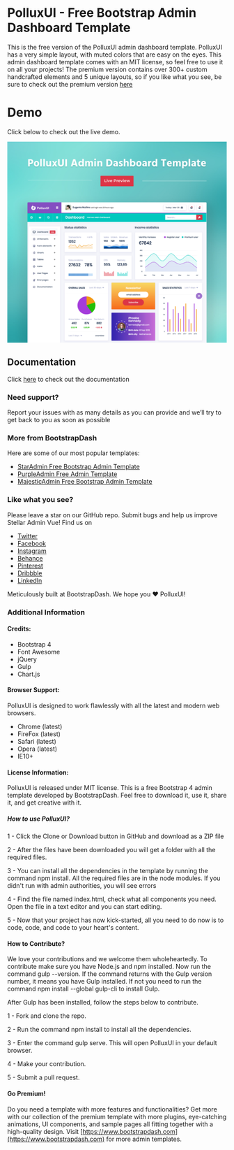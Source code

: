 # PolluxUI - Free Bootstrap Admin Dashboard Template

This is the free version of the PolluxUI admin dashboard template. PolluxUI has a very simple layout, with muted colors that are easy on the eyes. This admin dashboard template comes with an MIT license, so feel free to use it on all your projects! The premium version contains over 300+ custom handcrafted elements and 5 unique layouts, so if you like what you see, be sure to check out the premium version [here](https://www.bootstrapdash.com/product/polluxui/)

<h1>Demo</h1>
Click below to check out the live demo.

[![N|Solid](preview.jpg)](https://bootstrapdash.com/demo/polluxui-free/template/)


## Documentation
Click [here](https://bootstrapdash.com/demo/polluxui-free/docs/documentation.html) to check out the documentation

### Need support?
Report your issues with as many details as you can provide and we’ll try to get back to you as soon as possible

### More from BootstrapDash
Here are some of our most popular templates:

- [StarAdmin Free Bootstrap Admin Template](https://github.com/BootstrapDash/StarAdmin-Free-Bootstrap-Admin-Template)
- [PurpleAdmin Free Admin Template](https://github.com/BootstrapDash/PurpleAdmin-Free-Admin-Template)
- [MajesticAdmin Free Bootstrap Admin Template](https://github.com/BootstrapDash/MajesticAdmin-Free-Bootstrap-Admin-Template)
  
### Like what you see?
Please leave a star on our GitHub repo.
Submit bugs and help us improve Stellar Admin Vue!
Find us on 
- [Twitter](https://twitter.com/bootstrapdash?lang=en) 
- [Facebook](https://www.facebook.com/bootstrapdash/)
- [Instagram](https://www.instagram.com/bootstrapdash/?hl=en)
- [Behance](https://www.behance.net/bootstrapdash)
- [Pinterest](https://www.pinterest.com/bootstrapdash/)
- [Dribbble](https://dribbble.com/bootstrapdash)
- [LinkedIn](https://in.linkedin.com/in/bootstrapdash)

Meticulously built at BootstrapDash. We hope you ❤ PolluxUI!
### Additional Information

#### Credits:
- Bootstrap 4
- Font Awesome
- jQuery
- Gulp
- Chart.js

#### Browser Support:
PolluxUI is designed to work flawlessly with all the latest and modern web browsers.

- Chrome (latest)
- FireFox (latest)
- Safari (latest)
- Opera (latest)
- IE10+

#### License Information:

PolluxUI is released under MIT license. This is a free Bootstrap 4 admin template developed by BootstrapDash. Feel free to download it, use it, share it, and get creative with it.

##### How to use PolluxUI?

1 - Click the Clone or Download button in GitHub and download as a ZIP file

2 - After the files have been downloaded you will get a folder with all the required files.

3 - You can install all the dependencies in the template by running the command npm install. All the required files are in the node modules. If you didn't run with admin authorities, you will see errors

4 - Find the file named index.html, check what all components you need. Open the file in a text editor and you can start editing.

5 - Now that your project has now kick-started, all you need to do now is to code, code, and code to your heart's content.


#### How to Contribute?
We love your contributions and we welcome them wholeheartedly. To contribute make sure you have Node.js and npm installed. Now run the command gulp --version. If the command returns with the Gulp version number, it means you have Gulp installed. If not you need to run the command npm install --global gulp-cli to install Gulp.


After Gulp has been installed, follow the steps below to contribute.

1 - Fork and clone the repo.

2 - Run the command npm install to install all the dependencies.

3 - Enter the command gulp serve. This will open PolluxUI in your default browser.

4 - Make your contribution.

5 - Submit a pull request.


#### Go Premium!

Do you need a template with more features and functionalities? Get more with our collection of the premium template with more plugins, eye-catching animations, UI components, and sample pages all fitting together with a high-quality design. Visit [https://www.bootstrapdash.com](https://www.bootstrapdash.com) for more admin templates.